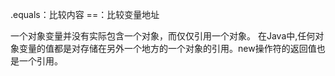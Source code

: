 .equals：比较内容
==：比较变量地址

一个对象变量并没有实际包含一个对象，而仅仅引用一个对象。
在Java中,任何对象变量的值都是对存储在另外一个地方的一个对象的引用。new操作符的返回值也是一个引用。
